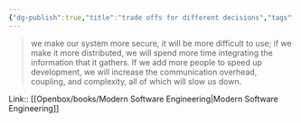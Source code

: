 ```yaml
---
{"dg-publish":true,"title":"trade offs for different decisions","tags":["quotes"],"date":"2023-08-17T12:47:41+04:00","modified_at":"2023-10-27T22:19:19+04:00","alias":"trade offs for different decisions","dg-path":"/quotes/202308171247.md","permalink":"/quotes/202308171247/","dgPassFrontmatter":true}
---
```



> we make our system more secure, it will be more difficult to use; if we make it more distributed, we will spend more time integrating the information that it gathers. If we add more people to speed up development, we will increase the communication overhead, coupling, and complexity, all of which will slow us down.

Link:: [[Openbox/books/Modern Software Engineering\|Modern Software Engineering]]

